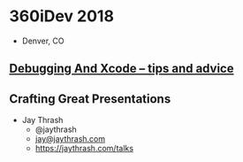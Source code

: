 # 360iDev 2018
* Denver, CO

## [Debugging And Xcode – tips and advice](http://360idev.com/sessions/debugging-xcode-tips-advice/)
## Crafting Great Presentations
* Jay Thrash
	* @jaythrash
	* jay@jaythrash.com
	* https://jaythrash.com/talks